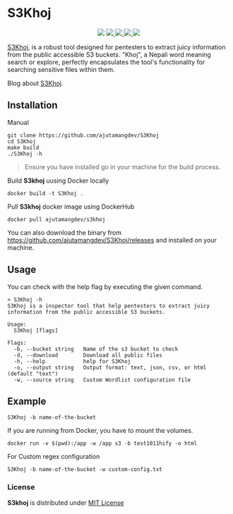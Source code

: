 # S3Khoj

<p align="center">
<img src="https://img.shields.io/github/go-mod/go-version/ajutamangdev/s3khoj">
<a href="https://github.com/ajutamangdev/s3khoj/releases"><img src="https://img.shields.io/github/downloads/ajutamangdev/s3khoj/total">
<a href="https://github.com/ajutamangdev/s3khoj"><img src="https://img.shields.io/github/release/ajutamangdev/s3khoj">
<a href="https://github.com/ajutamangdev/s3khoj/issues"><img src="https://img.shields.io/github/issues-raw/ajutamangdev/s3khoj">
<a href="https://github.com/ajutamangdev/s3khoj/discussions"><img src="https://img.shields.io/github/discussions/ajutamangdev/s3khoj">
      
[S3Khoj](https://github.com/ajutamangdev/S3Khoj), is a robust tool designed for pentesters to extract juicy information from the public accessible S3 buckets. "Khoj", a Nepali word meaning search or explore, perfectly encapsulates the tool's functionality for searching sensitive files within them.

Blog about [S3Khoj](https://csaju.com/posts/hunting-secrets-at-public-s3-buckets-using-s3khoj/).

## Installation

Manual
```
git clone https://github.com/ajutamangdev/S3Khoj
cd S3Khoj
make build
./S3Khoj -h
```
> Ensure you have installed go in your machine for the build process.

Build <b>S3khoj</b> uusing Docker locally
```
docker build -t S3Khoj .
```

Pull <b>S3khoj</b> docker image using DockerHub
```
docker pull ajutamangdev/s3khoj 
```

You can also download the binary from https://github.com/ajutamangdev/S3Khoj/releases and installed on your machine.

## Usage

You can check with the help flag by executing the given command.
```
> S3Khoj -h
S3Khoj is a inspector tool that help pentesters to extract juicy information from the public accessible S3 buckets.

Usage:
  S3Khoj [flags]

Flags:
  -b, --bucket string   Name of the s3 bucket to check
  -d, --download        Download all public files
  -h, --help            help for S3Khoj
  -o, --output string   Output format: text, json, csv, or html (default "text")
  -w, --source string   Custom Wordlist configuration file
```

## Example
```
S3Khoj -b name-of-the-bucket
```

If you are running from Docker, you have to mount the volumes.
```
docker run -v $(pwd):/app -w /app s3 -b test1011hify -o html
```

For Custom regex configuration
```
S3Khoj -b name-of-the-bucket -w custom-config.txt
```

### License

<b>S3khoj</b> is distributed under [MIT License](https://github.com/ajutamangdev/S3Khoj/blob/main/LICENSE)
